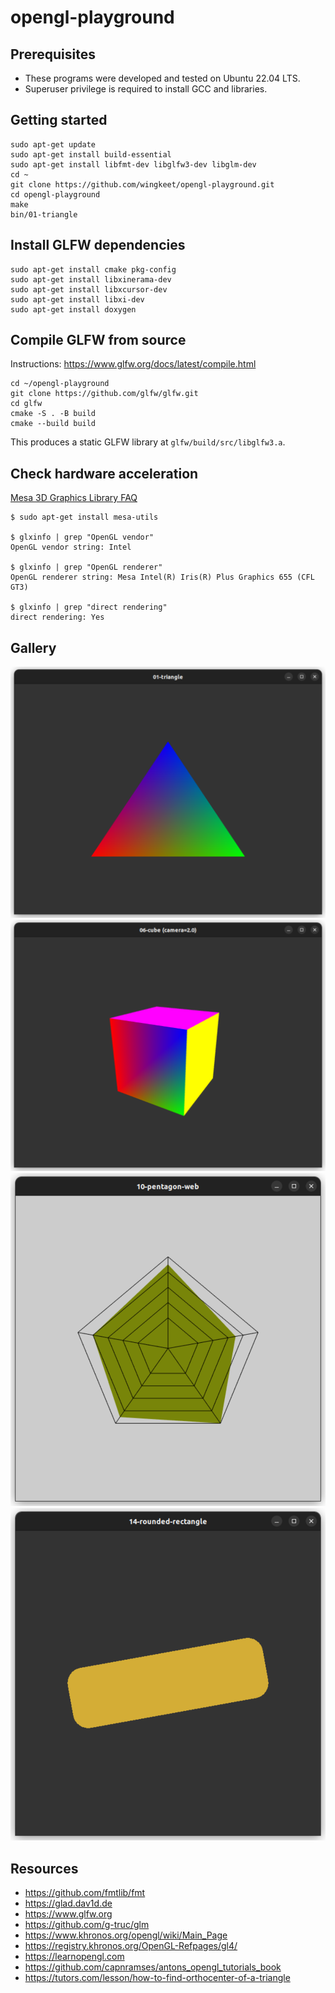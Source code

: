 # opengl-playground

## Prerequisites
- These programs were developed and tested on Ubuntu 22.04 LTS.
- Superuser privilege is required to install GCC and libraries.

## Getting started

```
sudo apt-get update
sudo apt-get install build-essential
sudo apt-get install libfmt-dev libglfw3-dev libglm-dev
cd ~
git clone https://github.com/wingkeet/opengl-playground.git
cd opengl-playground
make
bin/01-triangle
```

## Install GLFW dependencies

```
sudo apt-get install cmake pkg-config
sudo apt-get install libxinerama-dev
sudo apt-get install libxcursor-dev
sudo apt-get install libxi-dev
sudo apt-get install doxygen
```

## Compile GLFW from source

Instructions: https://www.glfw.org/docs/latest/compile.html
```
cd ~/opengl-playground
git clone https://github.com/glfw/glfw.git
cd glfw
cmake -S . -B build
cmake --build build
```
This produces a static GLFW library at `glfw/build/src/libglfw3.a`.

## Check hardware acceleration

[Mesa 3D Graphics Library FAQ](https://docs.mesa3d.org/faq.html)
```
$ sudo apt-get install mesa-utils

$ glxinfo | grep "OpenGL vendor"
OpenGL vendor string: Intel

$ glxinfo | grep "OpenGL renderer"
OpenGL renderer string: Mesa Intel(R) Iris(R) Plus Graphics 655 (CFL GT3)

$ glxinfo | grep "direct rendering"
direct rendering: Yes
```

## Gallery

![01-triangle](images/01-triangle.png)
![06-cube](images/06-cube.png)
![10-pentagon-web](images/10-pentagon-web.png)
![14-rounded-rectangle](images/14-rounded-rectangle.png)

## Resources
- https://github.com/fmtlib/fmt
- https://glad.dav1d.de
- https://www.glfw.org
- https://github.com/g-truc/glm
- https://www.khronos.org/opengl/wiki/Main_Page
- https://registry.khronos.org/OpenGL-Refpages/gl4/
- https://learnopengl.com
- https://github.com/capnramses/antons_opengl_tutorials_book
- https://tutors.com/lesson/how-to-find-orthocenter-of-a-triangle
